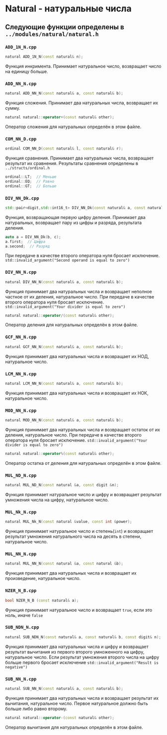 # Natural - натуральные числа

## Следующие функции определены в `../modules/natural/natural.h`

### `ADD_1N_N.cpp`

```c++
natural ADD_1N_N(const natural& n);
```
Функция инкримента.
Принимает натуральное число, возвращает число на единицу больше.

### `ADD_NN_N.cpp`

```c++
natural ADD_NN_N(const natural& a, const natural& b);
```
Функция сложения.
Принимает два натуральных числа, возвращает их сумму.
```c++
natural natural::operator+(const natural& other);
```
Оператор сложения для натуральных определён в этом файле.

### `COM_NN_D.cpp`

```c++
ordinal COM_NN_D(const natural& l, const natural& r);
```
Функция сравнения. Принимает два натуральных числа, возвращает результат их сравнения. Результаты сравнения определены в `../structs/ordinal.h`
```c++
ordinal::LT;  // Меньше
ordinal::EQ;  // Равно
ordinal::GT;  // Больше
```

### `DIV_NN_Dk.cpp`

```c++
std::pair<digit,std::int16_t> DIV_NN_Dk(const natural& a, const natural& b);
```
Функция, возвращающая первую цифру деления. Принимает два натуральных, возвращает пару из цифры и разряда, результата деления.
```c++
auto a = DIV_NN_Dk(b, c);
a.first;  // Цифра
a.second;  // Разряд
```
При передаче в качестве второго оператора нуля бросает исключение.
`std::invalid_argument("Second operand is equal to zero")`

### `DIV_NN_N.cpp`

```c++
natural DIV_NN_N(const natural& a, const natural& b);
```
Функция принимает два натуральных числа и возвращает неполное частное от их деления, натуральное число.
При передаче в качестве второго оператора нуля бросает исключение.
`std::invalid_argument("Your divider is equal to zero")`
```c++
natural natural::operator/(const natural& other);
```
Оператор деления для натуральных определён в этом файле.

### `GCF_NN_N.cpp`

```c++
natural GCF_NN_N(const natural& a, const natural& b);
```
Функция принимает два натуральных числа и возвращает их НОД, натуральное число.

### `LCM_NN_N.cpp`

```c++
natural LCM_NN_N(const natural& a, const natural& b);
```
Функция принимает два натуральных числа и возвращает их НОК, натуральное число.

### `MOD_NN_N.cpp`

```c++
natural MOD_NN_N(const natural& a, const natural& b);
```
Функция принимает два натуральных числа и возвращает остаток от их деления, натуральное число.
При передаче в качестве второго оператора нуля бросает исключение.
`std::invalid_argument("Your divider is equal to zero")`
```c++
natural natural::operator%(const natural& other);
```
Оператор остатка от деления для натуральных определён в этом файле.

### `MUL_ND_N.cpp`

```c++
natural MUL_ND_N(const natural &a, const digit &n);
```
Функция принимает натуральное число и цифру и возвращает результат умножения числа на цифру, натуральное число.

### `MUL_Nk_N.cpp`

```c++
natural MUL_Nk_N(const natural &value, const int &power);
```
Функция принимает натуральное число и степень(`int`) и возвращает результат умножения натурального числа на десять в степени, натуральное число.

### `MUL_NN_N.cpp`

```c++
natural MUL_NN_N(const natural &a, const natural &b);
```
Функция принимает два натуральных числа и возвращает их произведение, натуральное число.

### `NZER_N_B.cpp`

```c++
bool NZER_N_B (const natural& a);
```
Функция принимает натуральное число и возвращает `true`, если это ноль, иначе `false`

### `SUB_NDN_N.cpp`

```c++
natural SUB_NDN_N(const natural& a, const natural& b, const digit& n);
```
Функция принимает два натуральных числа и цифру и возвращает результат вычитания из первого второго умноженного на цифру, натуральное число.
Если результат умножения второго числа на цифру больше первого бросает исключение
`std::invalid_argument("Result is negative")`

### `SUB_NN_N.cpp`

```c++
natural SUB_NN_N(const natural& a, const natural& b);
```
Функция принимает два натуральных числа и возвращает результат их вычитания, натуральное число. Первое натуральное должно быть больше либо равно второму.
```c++
natural natural::operator-(const natural& other);
```
Оператор вычитания для натуральных определён в этом файле.